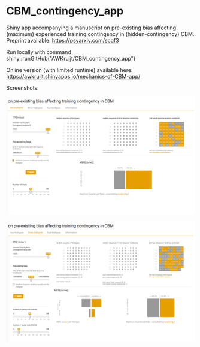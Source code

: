# CBM_contingency_app
Shiny app accompanying a manuscript on pre-existing bias affecting (maximum) experienced training contingency in 
(hidden-contingency) CBM. Preprint available: https://psyarxiv.com/scqf3 

Run locally with command shiny::runGitHub("AWKruijt/CBM_contingency_app")

Online version (with limited runtime) available here: https://awkruijt.shinyapps.io/mechanics-of-CBM-app/



Screenshots:

![2 trial types](https://github.com/AWKruijt/CBM_contingency_app/blob/master/screenshots/screenshot%20two%20trialtypes.png)

![3 trial types](https://github.com/AWKruijt/CBM_contingency_app/blob/master/screenshots/Screenshot%20three%20trial%20types.png)


